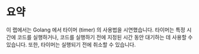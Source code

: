 # 요약

이 랩에서는 Golang 에서 타이머 (timer) 의 사용법을 시연했습니다. 타이머는 특정 시간에 코드를 실행하거나, 코드를 실행하기 전에 지정된 시간 동안 대기하는 데 사용할 수 있습니다. 또한, 타이머는 실행되기 전에 취소할 수 있습니다.
